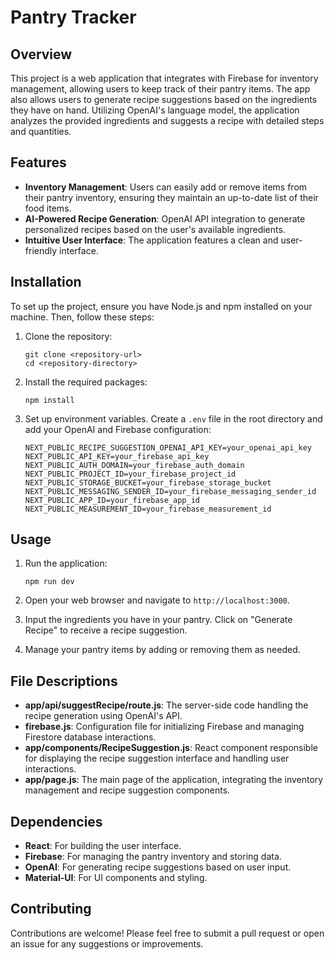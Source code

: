 # Pantry Tracker

## Overview

This project is a web application that integrates with Firebase for inventory management, allowing users to keep track of their pantry items. The app also allows users to generate recipe suggestions based on the ingredients they have on hand. Utilizing OpenAI's language model, the application analyzes the provided ingredients and suggests a recipe with detailed steps and quantities.

## Features

- **Inventory Management**: Users can easily add or remove items from their pantry inventory, ensuring they maintain an up-to-date list of their food items.
- **AI-Powered Recipe Generation**: OpenAI API integration to generate personalized recipes based on the user's available ingredients.
- **Intuitive User Interface**: The application features a clean and user-friendly interface.

## Installation

To set up the project, ensure you have Node.js and npm installed on your machine. Then, follow these steps:

1. Clone the repository:

   ```
   git clone <repository-url>
   cd <repository-directory>
   ```

2. Install the required packages:

   ```
   npm install
   ```

3. Set up environment variables. Create a `.env` file in the root directory and add your OpenAI and Firebase configuration:

   ```
   NEXT_PUBLIC_RECIPE_SUGGESTION_OPENAI_API_KEY=your_openai_api_key
   NEXT_PUBLIC_API_KEY=your_firebase_api_key
   NEXT_PUBLIC_AUTH_DOMAIN=your_firebase_auth_domain
   NEXT_PUBLIC_PROJECT_ID=your_firebase_project_id
   NEXT_PUBLIC_STORAGE_BUCKET=your_firebase_storage_bucket
   NEXT_PUBLIC_MESSAGING_SENDER_ID=your_firebase_messaging_sender_id
   NEXT_PUBLIC_APP_ID=your_firebase_app_id
   NEXT_PUBLIC_MEASUREMENT_ID=your_firebase_measurement_id
   ```

## Usage

1. Run the application:

   ```
   npm run dev
   ```

2. Open your web browser and navigate to `http://localhost:3000`.

3. Input the ingredients you have in your pantry. Click on "Generate Recipe" to receive a recipe suggestion.

4. Manage your pantry items by adding or removing them as needed.

## File Descriptions

- **app/api/suggestRecipe/route.js**: The server-side code handling the recipe generation using OpenAI's API.
- **firebase.js**: Configuration file for initializing Firebase and managing Firestore database interactions.
- **app/components/RecipeSuggestion.js**: React component responsible for displaying the recipe suggestion interface and handling user interactions.
- **app/page.js**: The main page of the application, integrating the inventory management and recipe suggestion components.

## Dependencies

- **React**: For building the user interface.
- **Firebase**: For managing the pantry inventory and storing data.
- **OpenAI**: For generating recipe suggestions based on user input.
- **Material-UI**: For UI components and styling.

## Contributing

Contributions are welcome! Please feel free to submit a pull request or open an issue for any suggestions or improvements.
